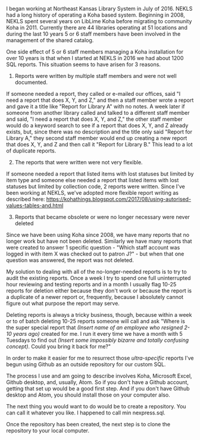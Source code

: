 I began working at Northeast Kansas Library System in July of 2016.  NEKLS had a long history of operating a Koha based system.  Beginning in 2008, NEKLS spent several years on LibLime Koha before migrating to community Koha in 2011.  Currently there are 44 libraries operating at 51 locations and during the last 10 years 5 or 6 staff members have been involved in the management of the shared catalog.

One side effect of 5 or 6 staff members managing a Koha installation for over 10 years is that when I started at NEKLS in 2016 we had about 1200 SQL reports.  This situation seems to have arisen for 3 reasons.

1. Reports were written by multiple staff members and were not well documented.

  If someone needed a report, they called or e-mailed our offices, said "I need a report that does X, Y, and Z," and then a staff member wrote a report and gave it a title like "Report for Library A" with no notes.  A week later if someone from another library called and talked to a different staff member and said, "I need a report that does X, Y, and Z," the other staff member would do a keyword search to see if a report that does X, Y, and Z already exists, but, since there was no description and the title only said "Report for Library A," they second staff member would end up creating a new report that does X, Y, and Z and then call it "Report for Library B."  This lead to a lot of duplicate reports.

2. The reports that were written were not very flexible.

  If someone needed a report that listed items with lost statuses but limited by item type and someone else needed a report that listed items with lost statuses but limited by collection code, 2 reports were written.  Since I've been working at NEKLS, we've adopted more flexible report writing as described here: https://kohathings.blogspot.com/2017/08/using-autorised-values-tables-and.html

3. Reports that became obsolete or were no longer necessary were never deleted

  Since we have been using Koha since 2008, we have many reports that no longer work but have not been deleted.  Similarly we have many reports that were created to answer 1 specific question - "Which staff account was logged in with item X was checked out to patron J?" - but when that one question was answered, the report was not deleted.

My solution to dealing with all of the no-longer-needed reports is to try to audit the existing reports.  Once a week I try to spend one full uninterrupted hour reviewing and testing reports and in a month I usually flag 10-25 reports for deletion either because they don't work or because the report is a duplicate of a newer report or, frequently, because I absolutely cannot figure out what purpose the report may serve.

Deleting reports is always a tricky business, though, because within a week or to of batch deleting 10-25 reports someone will call and ask "Where is the super special report that _(Insert name of an employee who resigned 2-10 years ago)_ created for me.  I run it every time we have a month with 5 Tuesdays to find out _(Insert some impossibly bizarre and totally confusing concept)_.  Could you bring it back for me?"

In order to make it easier for me to resurrect those _ultra-specific_ reports I've begun using Github as an outside repository for our custom SQL.

The process I use and am going to describe involves Koha, Microsoft Excel, Github desktop, and, usually, Atom.  So if you  don't have a Github account, getting that set up would be a good first step.  And if you don't have Github desktop and Atom, you should install those on your computer also.

The next thing you would want to do would be to create a repository.  You can call it whatever you like.  I happened to call min nexpress.sql.

Once the repository has been created, the next step is to clone the repository to your local computer.
